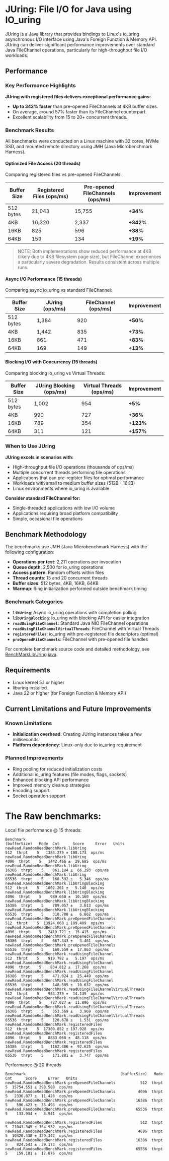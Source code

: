 # JUring: File I/O for Java using IO_uring

JUring is a Java library that provides bindings to Linux's io_uring asynchronous I/O interface using Java's Foreign Function & Memory API. JUring can deliver significant performance improvements over standard Java FileChannel operations, particularly for high-throughput file I/O workloads.

## Performance

### Key Performance Highlights

**JUring with registered files delivers exceptional performance gains:**
- **Up to 342% faster** than pre-opened FileChannels at 4KB buffer sizes.
- On average, around 57% faster than its FileChannel counterpart.
- Excellent scalability from 15 to 20+ concurrent threads.

### Benchmark Results

All benchmarks were conducted on a Linux machine with 32 cores, NVMe SSD, and mounted remote directory using JMH (Java Microbenchmark Harness).

#### Optimized File Access (20 threads)
Comparing registered files vs pre-opened FileChannels:

| Buffer Size | Registered Files (ops/ms) | Pre-opened FileChannels (ops/ms) | **Improvement** |
|-------------|---------------------------|----------------------------------|-----------------|
| 512 bytes   | 21,043                    | 15,755                           | **+34%**        |
| 4KB         | 10,320                    | 2,337                            | **+342%**       |
| 16KB        | 825                       | 596                              | **+38%**        |
| 64KB        | 159                       | 134                              | **+19%**        |

> NOTE: Both implementations show reduced performance at 4KB (likely due to 4KB filesystem page size),
> but FileChannel experiences a particularly severe degradation. Results consistent across multiple runs.

#### Async I/O Performance (15 threads)
Comparing async io_uring vs standard FileChannel:

| Buffer Size | JUring (ops/ms) | FileChannel (ops/ms) | **Improvement** |
|-------------|-----------------|----------------------|-----------------|
| 512 bytes   | 1,384           | 920                  | **+50%**        |
| 4KB         | 1,442           | 835                  | **+73%**        |
| 16KB        | 861             | 471                  | **+83%**        |
| 64KB        | 169             | 149                  | **+13%**        |

#### Blocking I/O with Concurrency (15 threads)
Comparing blocking io_uring vs Virtual Threads:

| Buffer Size | JUring Blocking (ops/ms) | Virtual Threads (ops/ms) | **Improvement** |
|-------------|--------------------------|--------------------------|-----------------|
| 512 bytes   | 1,002                    | 954                      | **+5%**         |
| 4KB         | 990                      | 727                      | **+36%**        |
| 16KB        | 789                      | 354                      | **+123%**       |
| 64KB        | 311                      | 121                      | **+157%**       |


### When to Use JUring

**JUring excels in scenarios with:**
- High-throughput file I/O operations (thousands of ops/ms)
- Multiple concurrent threads performing file operations
- Applications that can pre-register files for optimal performance
- Workloads with small to medium buffer sizes (512B - 16KB)
- Linux environments where io_uring is available

**Consider standard FileChannel for:**
- Single-threaded applications with low I/O volume
- Applications requiring broad platform compatibility
- Simple, occasional file operations

## Benchmark Methodology

The benchmarks use JMH (Java Microbenchmark Harness) with the following configuration:

- **Operations per test**: 2,211 operations per invocation
- **Queue depth**: 2,500 for io_uring operations
- **Access pattern**: Random offsets within files
- **Thread counts**: 15 and 20 concurrent threads
- **Buffer sizes**: 512 bytes, 4KB, 16KB, 64KB
- **Warmup**: Ring initialization performed outside benchmark timing

### Benchmark Categories

- **`libUring`**: Async io_uring operations with completion polling
- **`libUringBlocking`**: io_uring with blocking API for easier integration
- **`readUsingFileChannel`**: Standard Java NIO FileChannel operations
- **`readUsingFileChannelVirtualThreads`**: FileChannel with Virtual Threads
- **`registeredFiles`**: io_uring with pre-registered file descriptors (optimal)
- **`preOpenedFileChannels`**: FileChannel with pre-opened file handles

For complete benchmark source code and detailed methodology, see [BenchMarkLibUring.java](https://github.com/davidtos/JUring/tree/master/src/test/java/bench).

## Requirements

- Linux kernel 5.1 or higher
- liburing installed
- Java 22 or higher (for Foreign Function & Memory API)

## Current Limitations and Future Improvements

### Known Limitations
- **Initialization overhead**: Creating JUring instances takes a few milliseconds
- **Platform dependency**: Linux-only due to io_uring requirement

### Planned Improvements
- Ring pooling for reduced initialization costs
- Additional io_uring features (file modes, flags, sockets)
- Enhanced blocking API performance
- Improved memory cleanup strategies
- Encoding support
- Socket operation support

# The Raw benchmarks:

Local file performance @ 15 threads:
```text
Benchmark                                                       (bufferSize)   Mode  Cnt      Score     Error   Units
newRead.RandomReadBenchMark.libUring                                     512  thrpt    5   1384.275 ± 108.173  ops/ms
newRead.RandomReadBenchMark.libUring                                    4096  thrpt    5   1442.466 ±  29.685  ops/ms
newRead.RandomReadBenchMark.libUring                                   16386  thrpt    5    861.184 ±  66.293  ops/ms
newRead.RandomReadBenchMark.libUring                                   65536  thrpt    5    168.592 ±   5.346  ops/ms
newRead.RandomReadBenchMark.libUringBlocking                             512  thrpt    5   1002.261 ±   5.140  ops/ms
newRead.RandomReadBenchMark.libUringBlocking                            4096  thrpt    5    989.660 ±  10.160  ops/ms
newRead.RandomReadBenchMark.libUringBlocking                           16386  thrpt    5    789.057 ±   3.613  ops/ms
newRead.RandomReadBenchMark.libUringBlocking                           65536  thrpt    5    310.700 ±   6.862  ops/ms
newRead.RandomReadBenchMark.preOpenedFileChannels                        512  thrpt    5  13924.068 ± 189.409  ops/ms
newRead.RandomReadBenchMark.preOpenedFileChannels                       4096  thrpt    5   2419.721 ±  15.415  ops/ms
newRead.RandomReadBenchMark.preOpenedFileChannels                      16386  thrpt    5    667.343 ±   3.461  ops/ms
newRead.RandomReadBenchMark.preOpenedFileChannels                      65536  thrpt    5    160.559 ±  17.863  ops/ms
newRead.RandomReadBenchMark.readUsingFileChannel                         512  thrpt    5    919.792 ±   5.197  ops/ms
newRead.RandomReadBenchMark.readUsingFileChannel                        4096  thrpt    5    834.812 ±  17.268  ops/ms
newRead.RandomReadBenchMark.readUsingFileChannel                       16386  thrpt    5    471.024 ±  25.449  ops/ms
newRead.RandomReadBenchMark.readUsingFileChannel                       65536  thrpt    5    148.505 ±  10.632  ops/ms
newRead.RandomReadBenchMark.readUsingFileChannelVirtualThreads           512  thrpt    5    954.275 ±  14.139  ops/ms
newRead.RandomReadBenchMark.readUsingFileChannelVirtualThreads          4096  thrpt    5    727.027 ±  11.896  ops/ms
newRead.RandomReadBenchMark.readUsingFileChannelVirtualThreads         16386  thrpt    5    353.569 ±   3.969  ops/ms
newRead.RandomReadBenchMark.readUsingFileChannelVirtualThreads         65536  thrpt    5    120.678 ±   1.531  ops/ms
newRead.RandomReadBenchMark.registeredFiles                              512  thrpt    5  17300.852 ± 197.928  ops/ms
newRead.RandomReadBenchMark.registeredFiles                             4096  thrpt    5   8883.068 ±  48.118  ops/ms
newRead.RandomReadBenchMark.registeredFiles                            16386  thrpt    5   1162.406 ±  92.625  ops/ms
newRead.RandomReadBenchMark.registeredFiles                            65536  thrpt    5    171.881 ±   3.747  ops/ms
```

Performance @ 20 threads

```text
Benchmark                                          (bufferSize)   Mode  Cnt      Score     Error   Units
newRead.RandomReadBenchMark.preOpenedFileChannels           512  thrpt    5  15754.551 ± 298.588  ops/ms
newRead.RandomReadBenchMark.preOpenedFileChannels          4096  thrpt    5   2336.877 ±  11.428  ops/ms
newRead.RandomReadBenchMark.preOpenedFileChannels         16386  thrpt    5    596.423 ±  35.493  ops/ms
newRead.RandomReadBenchMark.preOpenedFileChannels         65536  thrpt    5    133.934 ±   3.941  ops/ms

newRead.RandomReadBenchMark.registeredFiles                 512  thrpt    5  21043.345 ± 154.932  ops/ms
newRead.RandomReadBenchMark.registeredFiles                4096  thrpt    5  10320.438 ± 329.342  ops/ms
newRead.RandomReadBenchMark.registeredFiles               16386  thrpt    5    824.543 ±  39.173  ops/ms
newRead.RandomReadBenchMark.registeredFiles               65536  thrpt    5    159.181 ±  17.876  ops/ms
```


